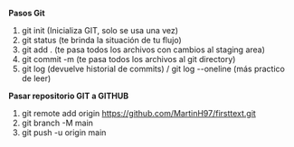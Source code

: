 **Pasos Git**
1. git init (Inicializa GIT, solo se usa una vez)
2. git status (te brinda la situación de tu flujo)
3. git add . (te pasa todos los archivos con cambios al staging area)
4. git commit -m (te pasa todos los archivos al git directory)
5. git log (devuelve historial de commits) / git log --oneline (más practico de leer)

**Pasar repositorio GIT a GITHUB**
1. git remote add origin https://github.com/MartinH97/firsttext.git
2. git branch -M main
3.  git push -u origin main
